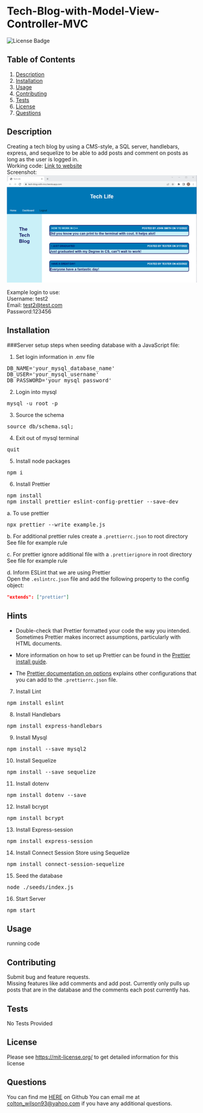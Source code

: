 # Tech-Blog-with-Model-View-Controller-MVC
![License Badge](https://shields.io/badge/license-MIT-yellow)
## Table of Contents
1. [Description](#description)
2. [Installation](#installation)
3. [Usage](#usage)
4. [Contributing](#contributing)
5. [Tests](#tests)
6. [License](#license)
7. [Questions](#questions)

## Description
Creating a tech blog by using a CMS-style, a SQL server, handlebars, express, and sequelize to be able to add posts and comment on posts as long as the user is logged in.
<br>
Working code: [Link to website](https://tech-blog-with-mvc.herokuapp.com/)
<br>
Screenshot:
<br>
![screenshot of working products](https://github.com/ColtonWilson/Tech-Blog-with-Model-View-Controller-MVC-/blob/main/public/images/working.png)

Example login to use:
<br>
Username: test2
<br>
Email: test2@test.com
<br>
Password:123456
<br>


## Installation

###Server setup steps when seeding database with a JavaScript file:

1. Set login information in .env file
<pre>
DB_NAME='your_mysql_database_name'
DB_USER='your_mysql_username'
DB_PASSWORD='your_mysql_password' 
</pre>

2. Login into mysql
<pre>
mysql -u root -p
</pre>

3. Source the schema
<pre>
source db/schema.sql;
</pre>

4. Exit out of mysql terminal
<pre>
quit
</pre>

5. Install node packages
<pre>
npm i
</pre>

6. Install Prettier
<pre>
npm install
npm install prettier eslint-config-prettier --save-dev
</pre>

a. To use prettier

<pre>
npx prettier --write example.js
</pre>

b. For additional prettier rules create a `.prettierrc.json` to root directory
<br> See file for example rule

c. For prettier ignore additional file with a `.prettierignore` in root directory
<br> See file for example rule

d. Inform ESLint that we are using Prettier
<br>Open the `.eslintrc.json` file and add the following property to the config object:

```json
"extends": ["prettier"]
```

## Hints

- Double-check that Prettier formatted your code the way you intended. Sometimes Prettier makes incorrect assumptions, particularly with HTML documents.

- More information on how to set up Prettier can be found in the [Prettier install guide](https://prettier.io/docs/en/install.html).

- The [Prettier documentation on options](https://prettier.io/docs/en/options.html) explains other configurations that you can add to the `.prettierrc.json` file.

7. Install Lint
<pre>
npm install eslint
</pre>

8. Install Handlebars
<pre>
npm install express-handlebars
</pre>

9. Install Mysql
<pre>
npm install --save mysql2
</pre>

10. Install Sequelize
<pre>
npm install --save sequelize
</pre>

11. Install dotenv
<pre>
npm install dotenv --save
</pre>

12. Install bcrypt
<pre>
npm install bcrypt
</pre>

13. Install Express-session
<pre>
npm install express-session
</pre>

14. Install Connect Session Store using Sequelize
<pre>
npm install connect-session-sequelize
</pre>

15. Seed the database
<pre>
node ./seeds/index.js
</pre>

16. Start Server
<pre>
npm start
</pre>

## Usage
running code
## Contributing
Submit bug and feature requests.
<br>
Missing features like add comments and add post. Currently only pulls up posts that are in the database and the comments each post currently has. 
## Tests
No Tests Provided
## License
Please see https://mit-license.org/ to get detailed information for this license

## Questions
You can find me [HERE](https://github.com/ColtonWilson) on Github
You can email me at colton_wilson93@yahoo.com if you have any additional questions.
